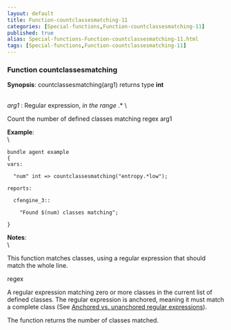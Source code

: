 ```yaml
---
layout: default
title: Function-countclassesmatching-11
categories: [Special-functions,Function-countclassesmatching-11]
published: true
alias: Special-functions-Function-countclassesmatching-11.html
tags: [Special-functions,Function-countclassesmatching-11]
---
```


### Function countclassesmatching

**Synopsis**: countclassesmatching(arg1) returns type **int**

\
 *arg1* : Regular expression, *in the range* .\* \

Count the number of defined classes matching regex arg1

**Example**:\
 \

~~~~ {.verbatim}
bundle agent example
{
vars:

  "num" int => countclassesmatching("entropy.*low");

reports:

  cfengine_3::

    "Found $(num) classes matching";

}
~~~~

**Notes**:\
 \

This function matches classes, using a regular expression that should
match the whole line.

regex

A regular expression matching zero or more classes in the current list
of defined classes. The regular expression is anchored, meaning it must
match a complete class (See [Anchored vs. unanchored regular
expressions](#Anchored-vs_002e-unanchored-regular-expressions)).

The function returns the number of classes matched.
